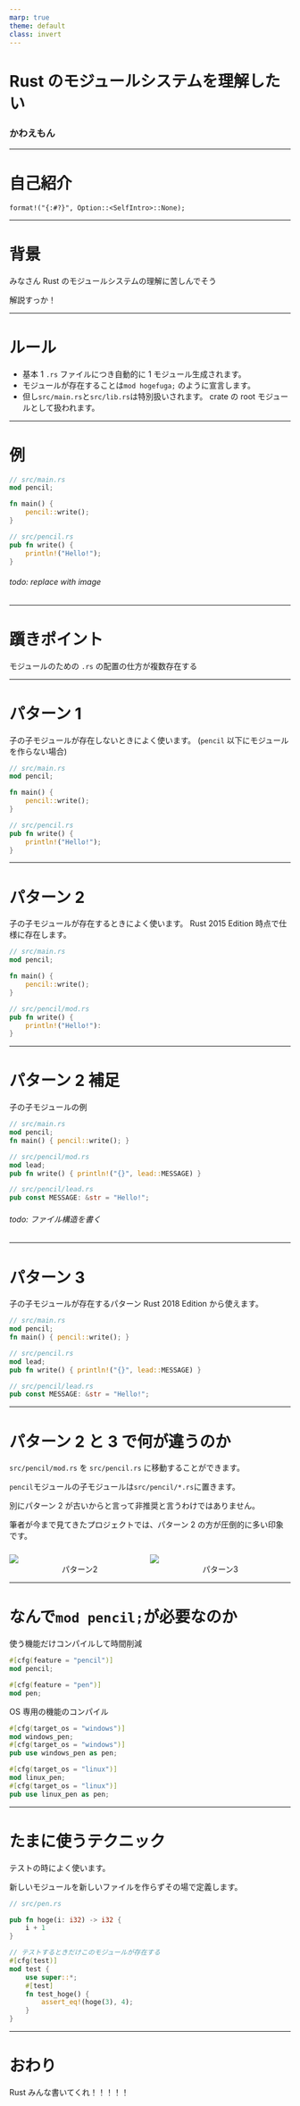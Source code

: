 ```yaml
---
marp: true
theme: default
class: invert
---
```


# Rust のモジュールシステムを理解したい

### かわえもん

---

# 自己紹介

`format!("{:#?}", Option::<SelfIntro>::None);`

---

# 背景

みなさん Rust のモジュールシステムの理解に苦しんでそう

解説すっか！

---

# ルール

-   基本 1 `.rs` ファイルにつき自動的に 1 モジュール生成されます。
-   モジュールが存在することは`mod hogefuga;` のように宣言します。
-   但し`src/main.rs`と`src/lib.rs`は特別扱いされます。
    crate の root モジュールとして扱われます。

---

# 例

```rs
// src/main.rs
mod pencil;

fn main() {
    pencil::write();
}
```

```rs
// src/pencil.rs
pub fn write() {
    println!("Hello!");
}
```

###### todo: replace with image

---

# 躓きポイント

モジュールのための `.rs` の配置の仕方が複数存在する

---

# パターン 1

子の子モジュールが存在しないときによく使います。
(`pencil` 以下にモジュールを作らない場合)

```rs
// src/main.rs
mod pencil;

fn main() {
    pencil::write();
}

```

```rs
// src/pencil.rs
pub fn write() {
    println!("Hello!");
}
```

---

# パターン 2

子の子モジュールが存在するときによく使います。
Rust 2015 Edition 時点で仕様に存在します。

```rs
// src/main.rs
mod pencil;

fn main() {
    pencil::write();
}
```

```rs
// src/pencil/mod.rs
pub fn write() {
    println!("Hello!"):
}
```

---

# パターン 2 補足

子の子モジュールの例

```rust
// src/main.rs
mod pencil;
fn main() { pencil::write(); }
```

```rust
// src/pencil/mod.rs
mod lead;
pub fn write() { println!("{}", lead::MESSAGE) }
```

```rust
// src/pencil/lead.rs
pub const MESSAGE: &str = "Hello!";
```

###### todo: ファイル構造を書く

---

# パターン 3

子の子モジュールが存在するパターン
Rust 2018 Edition から使えます。

```rust
// src/main.rs
mod pencil;
fn main() { pencil::write(); }
```

```rust
// src/pencil.rs
mod lead;
pub fn write() { println!("{}", lead::MESSAGE) }
```

```rust
// src/pencil/lead.rs
pub const MESSAGE: &str = "Hello!";
```

---

# パターン 2 と 3 で何が違うのか

`src/pencil/mod.rs` を `src/pencil.rs` に移動することができます。

`pencil`モジュールの子モジュールは`src/pencil/*.rs`に置きます。

別にパターン 2 が古いからと言って非推奨と言うわけではありません。

筆者が今まで見てきたプロジェクトでは、パターン 2 の方が圧倒的に多い印象です。

<style>
    .treeimage {
        display: flex;
        flex-direction: row;
        justify-content: space-evenly;
    }

    .treeimage > figure {
        margin: 0;
        margin-top: 10px;
        width: 300px;
    }

    .treeimage > figure > figcaption {
        text-align: center;
    }
</style>

<div class="treeimage">
    <figure>
        <img src="https://imgur.com/j5zrE0E.png" />
        <figcaption>パターン2</figcaption>
    </figure>
    <figure>
        <img src="https://imgur.com/QOOCEX2.png" />
        <figcaption>パターン3</figcaption>
    </figure>
</div>

---

# なんで`mod pencil;`が必要なのか

使う機能だけコンパイルして時間削減

```rs
#[cfg(feature = "pencil")]
mod pencil;

#[cfg(feature = "pen")]
mod pen;
```

OS 専用の機能のコンパイル

```rs
#[cfg(target_os = "windows")]
mod windows_pen;
#[cfg(target_os = "windows")]
pub use windows_pen as pen;

#[cfg(target_os = "linux")]
mod linux_pen;
#[cfg(target_os = "linux")]
pub use linux_pen as pen;
```

---

# たまに使うテクニック

テストの時によく使います。

新しいモジュールを新しいファイルを作らずその場で定義します。

```rust
// src/pen.rs

pub fn hoge(i: i32) -> i32 {
    i + 1
}

// テストするときだけこのモジュールが存在する
#[cfg(test)]
mod test {
    use super::*;
    #[test]
    fn test_hoge() {
        assert_eq!(hoge(3), 4);
    }
}
```

---

# おわり

Rust みんな書いてくれ！！！！！
